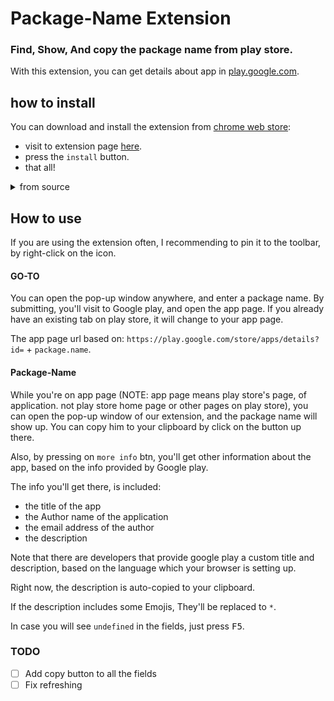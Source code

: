# Package-Name Extension

### Find, Show, And copy the package name from play store.

With this extension, you can get details about app in [play.google.com](https://play.google.com).

## how to install
You can download and install the extension from [chrome web store](https://chrome.google.com/webstore/category/extensions):
- visit to extension page [here](https://chrome.google.com/webstore/detail/package-name/loonbpfmhdhmhkijdjomaiicbfgchgck). 
- press the `install` button. 
- that all! 

<details>
<summary> from source </summary>

<r>

- download the lastes version from [Github releases](https://github.com/YeudaBy/PackageNameExtension/releases) 
- Extract the file. 
> enable developers mode on your browser:
- on your browser, visit to `chrome://extensions`. 
- enable `developer mode`. 
- choose `load unpackage`. 
- select the folder that you extracted the extension into. 

**Now you have the extension installed on your browser!** 

</details>

## How to use
If you are using the extension often, I recommending to pin it to the toolbar, by right-click on the icon.
#### GO-TO
You can open the pop-up window anywhere, and enter a package name. By submitting, you'll visit to Google play, and open the app page. If you already have an existing tab on play store, it will change to your app page.

The app page url based on:
`https://play.google.com/store/apps/details?id=` + `package.name`.

#### Package-Name

While you're on app page (NOTE: app page means play store's page, of application. not play store home page or other pages on play store), you can open the pop-up window of our extension, and the package name will show up. You can copy him to your clipboard by click on the button up there.

Also, by pressing on `more info` btn, you'll get other information about the app, based on the info provided by Google play.

The info you'll get there, is included:
+ the title of the app
+ the Author name of the application
+ the email address of the author
+ the description

Note that there are developers that provide google play a custom title and description, based on the language which your browser is setting up.

Right now, the description is auto-copied to your clipboard.

If the description includes some Emojis, They'll be replaced to `*`.

In case you will see `undefined` in the fields, just press <kbd>F5</kbd>. 

### TODO
-[ ] Add copy button to all the fields
-[ ] Fix refreshing 
